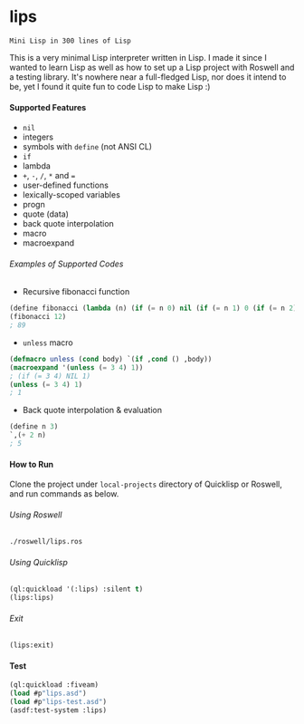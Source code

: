 # lips

`Mini Lisp in 300 lines of Lisp` 

This is a very minimal Lisp interpreter written in Lisp. I made it since I wanted to learn Lisp as well as how to set up a Lisp project with Roswell and a testing library. It's nowhere near a full-fledged Lisp, nor does it intend to be, yet I found it quite fun to code Lisp to make Lisp :)

#### Supported Features

* `nil`
* integers
* symbols with `define` (not ANSI CL)
* `if`
* lambda
* `+`, `-`, `/`, `*` and `=`
* user-defined functions
* lexically-scoped variables
* progn
* quote (data)
* back quote interpolation
* macro
* macroexpand

###### Examples of Supported Codes

* Recursive fibonacci function

```lisp
(define fibonacci (lambda (n) (if (= n 0) nil (if (= n 1) 0 (if (= n 2) 1 (+ (fibonacci (- n 1)) (fibonacci (- n 2))))))))
(fibonacci 12)
; 89
```

* `unless` macro

```lisp
(defmacro unless (cond body) `(if ,cond () ,body))
(macroexpand '(unless (= 3 4) 1))
; (if (= 3 4) NIL 1)
(unless (= 3 4) 1)
; 1
```

* Back quote interpolation & evaluation

```lisp
(define n 3)
`,(+ 2 n)
; 5
```

#### How to Run

Clone the project under `local-projects` directory of Quicklisp or Roswell, and run commands as below.

###### Using Roswell

```sh
./roswell/lips.ros
```

###### Using Quicklisp

```lisp
(ql:quickload '(:lips) :silent t)
(lips:lips)
```

###### Exit
```lisp
(lips:exit)
```

#### Test
```lisp
(ql:quickload :fiveam)
(load #p"lips.asd")
(load #p"lips-test.asd")
(asdf:test-system :lips)
```


